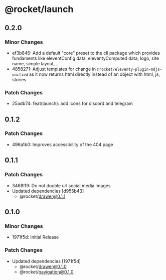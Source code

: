 # @rocket/launch

## 0.2.0

### Minor Changes

- ef3b846: Add a default "core" preset to the cli package which provides fundaments like eleventConfig data, eleventyComputed data, logo, site name, simple layout, ...
- 4858271: Adjust templates for change in `@rocket/eleventy-plugin-mdjs-unified` as it now returns html directly instead of an object with html, js, stories

### Patch Changes

- 25adb74: feat(launch): add icons for discord and telegram

## 0.1.2

### Patch Changes

- 496a1b0: Improves accessibility of the 404 page

## 0.1.1

### Patch Changes

- 3468ff9: Do not double url social media images
- Updated dependencies [d955b43]
  - @rocket/drawer@0.1.1

## 0.1.0

### Minor Changes

- 1971f5d: Initial Release

### Patch Changes

- Updated dependencies [1971f5d]
  - @rocket/drawer@0.1.0
  - @rocket/navigation@0.1.0
